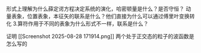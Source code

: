 形式上理解为什么薛定谔方程决定系统的演化，哈密顿量是什么？是否守恒？
动量表象，位置表象，本征矢的联系是什么？他们直接为什么可以通过傅里叶变换转化
3.算符作用于不同的表象为什么形式不一样，联系是什么？

证明
[[Screenshot 2025-08-28 171914.png]]
两个处于正交态的粒子的波函数是怎么写的
